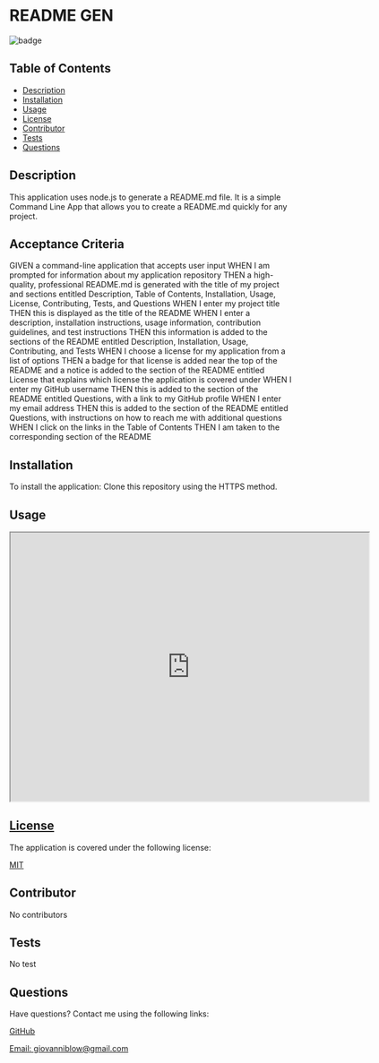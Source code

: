 # README GEN

  
  ![badge](https://img.shields.io/badge/license-mit-blue)
    
  ## Table of Contents

  * [Description](#description)
  * [Installation](#installation)
  * [Usage](#usage) 
  * [License](#license) 
  * [Contributor](#contributor) 
  * [Tests](#test) 
  * [Questions](#questions) 
  
  
  ## Description

  This application uses node.js to generate a README.md file. It is a simple Command Line App that allows you to create a README.md quickly for any project. 

  ## Acceptance Criteria

  GIVEN a command-line application that accepts user input
  WHEN I am prompted for information about my application repository
  THEN a high-quality, professional README.md is generated with the title of my project and sections entitled Description, Table of Contents, Installation, Usage, License, Contributing, Tests, and Questions
  WHEN I enter my project title
  THEN this is displayed as the title of the README
  WHEN I enter a description, installation instructions, usage information, contribution guidelines, and test instructions
  THEN this information is added to the sections of the README entitled Description, Installation, Usage, Contributing, and Tests
  WHEN I choose a license for my application from a list of options
  THEN a badge for that license is added near the top of the README and a notice is added to the section of the README entitled License that explains which license the application is covered under
  WHEN I enter my GitHub username
  THEN this is added to the section of the README entitled Questions, with a link to my GitHub profile
  WHEN I enter my email address
  THEN this is added to the section of the README entitled Questions, with instructions on how to reach me with additional questions
  WHEN I click on the links in the Table of Contents
  THEN I am taken to the corresponding section of the README

   ## Installation

  To install the application: Clone this repository using the HTTPS method. 

  ## Usage

<iframe src="https://drive.google.com/file/d/13HohWDS5DiHzSBraqPWNNaiiOj0draKJ/preview" width="640" height="480"></iframe>

  ## [License](#table-of-contents)
  The application is covered under the following license:
  
  [MIT](https://choosealicense.com/licenses/MIT)
    
    
  ## Contributor

  No contributors

  ## Tests

  No test 

  ## Questions
  
 Have questions? Contact me using the following links:

  [GitHub](https://github.com/gblow)
  
  [Email: giovanniblow@gmail.com](mailto:giovanniblow@gmail.com)

